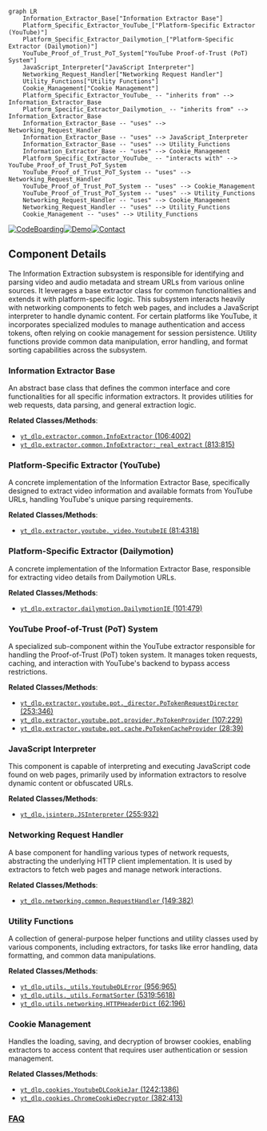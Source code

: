 ```mermaid
graph LR
    Information_Extractor_Base["Information Extractor Base"]
    Platform_Specific_Extractor_YouTube_["Platform-Specific Extractor (YouTube)"]
    Platform_Specific_Extractor_Dailymotion_["Platform-Specific Extractor (Dailymotion)"]
    YouTube_Proof_of_Trust_PoT_System["YouTube Proof-of-Trust (PoT) System"]
    JavaScript_Interpreter["JavaScript Interpreter"]
    Networking_Request_Handler["Networking Request Handler"]
    Utility_Functions["Utility Functions"]
    Cookie_Management["Cookie Management"]
    Platform_Specific_Extractor_YouTube_ -- "inherits from" --> Information_Extractor_Base
    Platform_Specific_Extractor_Dailymotion_ -- "inherits from" --> Information_Extractor_Base
    Information_Extractor_Base -- "uses" --> Networking_Request_Handler
    Information_Extractor_Base -- "uses" --> JavaScript_Interpreter
    Information_Extractor_Base -- "uses" --> Utility_Functions
    Information_Extractor_Base -- "uses" --> Cookie_Management
    Platform_Specific_Extractor_YouTube_ -- "interacts with" --> YouTube_Proof_of_Trust_PoT_System
    YouTube_Proof_of_Trust_PoT_System -- "uses" --> Networking_Request_Handler
    YouTube_Proof_of_Trust_PoT_System -- "uses" --> Cookie_Management
    YouTube_Proof_of_Trust_PoT_System -- "uses" --> Utility_Functions
    Networking_Request_Handler -- "uses" --> Cookie_Management
    Networking_Request_Handler -- "uses" --> Utility_Functions
    Cookie_Management -- "uses" --> Utility_Functions
```
[![CodeBoarding](https://img.shields.io/badge/Generated%20by-CodeBoarding-9cf?style=flat-square)](https://github.com/CodeBoarding/CodeBoarding)[![Demo](https://img.shields.io/badge/Try%20our-Demo-blue?style=flat-square)](https://www.codeboarding.org/demo)[![Contact](https://img.shields.io/badge/Contact%20us%20-%20contact@codeboarding.org-lightgrey?style=flat-square)](mailto:contact@codeboarding.org)

## Component Details

The Information Extraction subsystem is responsible for identifying and parsing video and audio metadata and stream URLs from various online sources. It leverages a base extractor class for common functionalities and extends it with platform-specific logic. This subsystem interacts heavily with networking components to fetch web pages, and includes a JavaScript interpreter to handle dynamic content. For certain platforms like YouTube, it incorporates specialized modules to manage authentication and access tokens, often relying on cookie management for session persistence. Utility functions provide common data manipulation, error handling, and format sorting capabilities across the subsystem.

### Information Extractor Base
An abstract base class that defines the common interface and core functionalities for all specific information extractors. It provides utilities for web requests, data parsing, and general extraction logic.


**Related Classes/Methods**:

- <a href="https://github.com/yt-dlp/yt-dlp/blob/master/yt_dlp/extractor/common.py#L106-L4002" target="_blank" rel="noopener noreferrer">`yt_dlp.extractor.common.InfoExtractor` (106:4002)</a>
- <a href="https://github.com/yt-dlp/yt-dlp/blob/master/yt_dlp/extractor/common.py#L813-L815" target="_blank" rel="noopener noreferrer">`yt_dlp.extractor.common.InfoExtractor:_real_extract` (813:815)</a>


### Platform-Specific Extractor (YouTube)
A concrete implementation of the Information Extractor Base, specifically designed to extract video information and available formats from YouTube URLs, handling YouTube's unique parsing requirements.


**Related Classes/Methods**:

- <a href="https://github.com/yt-dlp/yt-dlp/blob/master/yt_dlp/extractor/youtube/_video.py#L81-L4318" target="_blank" rel="noopener noreferrer">`yt_dlp.extractor.youtube._video.YoutubeIE` (81:4318)</a>


### Platform-Specific Extractor (Dailymotion)
A concrete implementation of the Information Extractor Base, responsible for extracting video details from Dailymotion URLs.


**Related Classes/Methods**:

- <a href="https://github.com/yt-dlp/yt-dlp/blob/master/yt_dlp/extractor/dailymotion.py#L101-L479" target="_blank" rel="noopener noreferrer">`yt_dlp.extractor.dailymotion.DailymotionIE` (101:479)</a>


### YouTube Proof-of-Trust (PoT) System
A specialized sub-component within the YouTube extractor responsible for handling the Proof-of-Trust (PoT) token system. It manages token requests, caching, and interaction with YouTube's backend to bypass access restrictions.


**Related Classes/Methods**:

- <a href="https://github.com/yt-dlp/yt-dlp/blob/master/yt_dlp/extractor/youtube/pot/_director.py#L253-L346" target="_blank" rel="noopener noreferrer">`yt_dlp.extractor.youtube.pot._director.PoTokenRequestDirector` (253:346)</a>
- <a href="https://github.com/yt-dlp/yt-dlp/blob/master/yt_dlp/extractor/youtube/pot/provider.py#L107-L229" target="_blank" rel="noopener noreferrer">`yt_dlp.extractor.youtube.pot.provider.PoTokenProvider` (107:229)</a>
- <a href="https://github.com/yt-dlp/yt-dlp/blob/master/yt_dlp/extractor/youtube/pot/cache.py#L28-L39" target="_blank" rel="noopener noreferrer">`yt_dlp.extractor.youtube.pot.cache.PoTokenCacheProvider` (28:39)</a>


### JavaScript Interpreter
This component is capable of interpreting and executing JavaScript code found on web pages, primarily used by information extractors to resolve dynamic content or obfuscated URLs.


**Related Classes/Methods**:

- <a href="https://github.com/yt-dlp/yt-dlp/blob/master/yt_dlp/jsinterp.py#L255-L932" target="_blank" rel="noopener noreferrer">`yt_dlp.jsinterp.JSInterpreter` (255:932)</a>


### Networking Request Handler
A base component for handling various types of network requests, abstracting the underlying HTTP client implementation. It is used by extractors to fetch web pages and manage network interactions.


**Related Classes/Methods**:

- <a href="https://github.com/yt-dlp/yt-dlp/blob/master/yt_dlp/networking/common.py#L149-L382" target="_blank" rel="noopener noreferrer">`yt_dlp.networking.common.RequestHandler` (149:382)</a>


### Utility Functions
A collection of general-purpose helper functions and utility classes used by various components, including extractors, for tasks like error handling, data formatting, and common data manipulations.


**Related Classes/Methods**:

- <a href="https://github.com/yt-dlp/yt-dlp/blob/master/yt_dlp/utils/_utils.py#L956-L965" target="_blank" rel="noopener noreferrer">`yt_dlp.utils._utils.YoutubeDLError` (956:965)</a>
- <a href="https://github.com/yt-dlp/yt-dlp/blob/master/yt_dlp/utils/_utils.py#L5319-L5618" target="_blank" rel="noopener noreferrer">`yt_dlp.utils._utils.FormatSorter` (5319:5618)</a>
- <a href="https://github.com/yt-dlp/yt-dlp/blob/master/yt_dlp/utils/networking.py#L62-L196" target="_blank" rel="noopener noreferrer">`yt_dlp.utils.networking.HTTPHeaderDict` (62:196)</a>


### Cookie Management
Handles the loading, saving, and decryption of browser cookies, enabling extractors to access content that requires user authentication or session management.


**Related Classes/Methods**:

- <a href="https://github.com/yt-dlp/yt-dlp/blob/master/yt_dlp/cookies.py#L1242-L1386" target="_blank" rel="noopener noreferrer">`yt_dlp.cookies.YoutubeDLCookieJar` (1242:1386)</a>
- <a href="https://github.com/yt-dlp/yt-dlp/blob/master/yt_dlp/cookies.py#L382-L413" target="_blank" rel="noopener noreferrer">`yt_dlp.cookies.ChromeCookieDecryptor` (382:413)</a>




### [FAQ](https://github.com/CodeBoarding/GeneratedOnBoardings/tree/main?tab=readme-ov-file#faq)